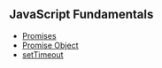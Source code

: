 ## JavaScript Fundamentals

- [Promises](https://github.com/BekCodingAddict/JavaScript/blob/master/Fundamentals/Promises.md)
- [Promise Object](https://github.com/BekCodingAddict/JavaScript/blob/master/Fundamentals/Promise-Object.md)
- [setTimeout](https://github.com/BekCodingAddict/JavaScript/blob/master/Fundamentals/setTimeout.md)
